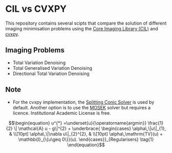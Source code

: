 # CIL vs CVXPY

This repository contains several scipts that compare the solution of different imaging minimisation problems using the [Core Imaging Library (CIL)](https://github.com/TomographicImaging/CIL) and [cvxpy](https://github.com/cvxpy/cvxpy).

## Imaging Problems

- Total Variation Denoising
- Total Generalised Variation Denoising
- Directional Total Variation Denoising

## Note

- For the cvxpy implementation, the [Splitting Conic Solver](https://github.com/cvxgrp/scs) is used by default. Another option is to use the [MOSEK](https://www.cvxpy.org/tutorial/advanced/index.html) solver but requires a licence. Institutional Academic License is free.

$$\begin{equation}
u^{*} =\underset{u}{\operatorname{argmin}} \frac{1}{2} \| \mathcal{A} u - g\|^{2} +
\underbrace{
\begin{cases}
\alpha\,\|u\|_{1}, & \\[10pt]
\alpha\,\|\nabla u\|_{2}^{2}, & \\[10pt]
\alpha\,\mathrm{TV}(u) + \mathbb{I}_{\{u\geq 0\}}(u).
\end{cases}}_{Regularisers}
\tag{1}
\end{equation}$$

